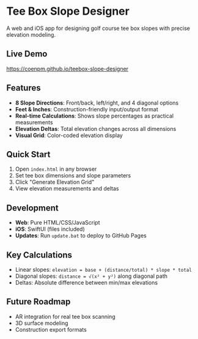 # Tee Box Slope Designer

A web and iOS app for designing golf course tee box slopes with precise elevation modeling.

## Live Demo
https://coenpm.github.io/teebox-slope-designer

## Features
- **8 Slope Directions**: Front/back, left/right, and 4 diagonal options
- **Feet & Inches**: Construction-friendly input/output format
- **Real-time Calculations**: Shows slope percentages as practical measurements
- **Elevation Deltas**: Total elevation changes across all dimensions
- **Visual Grid**: Color-coded elevation display

## Quick Start
1. Open `index.html` in any browser
2. Set tee box dimensions and slope parameters
3. Click "Generate Elevation Grid"
4. View elevation measurements and deltas

## Development
- **Web**: Pure HTML/CSS/JavaScript
- **iOS**: SwiftUI (files included)
- **Updates**: Run `update.bat` to deploy to GitHub Pages

## Key Calculations
- Linear slopes: `elevation = base + (distance/total) * slope * total`
- Diagonal slopes: `distance = √(x² + y²)` along diagonal path
- Deltas: Absolute difference between min/max elevations

## Future Roadmap
- AR integration for real tee box scanning
- 3D surface modeling
- Construction export formats